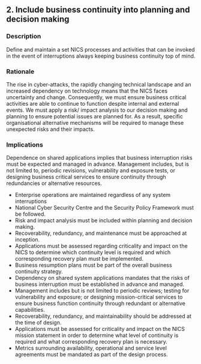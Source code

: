 ## 2. Include business continuity into planning and decision making

### Description

Define and maintain a set NICS processes and activities that can be invoked in the event
of interruptions always keeping business continuity top of mind.

### Rationale

The rise in cyber-attacks, the rapidly changing technical landscape and an increased dependency on technology
means that the NICS faces uncertainty and change. Consequently, we must ensure business critical activities
are able to continue to function despite internal and external events. We must apply a risk/ impact analysis to
our decision making and planning to ensure potential issues are planned for. As a result, specific organisational
alternative mechanisms will be required to manage these unexpected risks and their impacts.

### Implications

Dependence on shared applications implies that business interruption risks must be expected and managed
in advance. Management includes, but is not limited to, periodic revisions, vulnerability and exposure tests, or
designing business critical services to ensure continuity through redundancies or alternative resources.

- Enterprise operations are maintained regardless of any system interruptions
- National Cyber Security Centre and the Security Policy Framework must be followed.
- Risk and impact analysis must be included within planning and decision making.
- Recoverability, redundancy, and maintenance must be approached at inception.
- Applications must be assessed regarding criticality and impact on the NICS to determine which continuity
level is required and which corresponding recovery plan must be implemented.
- Business resumption plans must be part of the overall business continuity strategy.
- Dependency on shared system applications mandates that the risks of business interruption must be
established in advance and managed.
- Management includes but is not limited to periodic reviews; testing for vulnerability and exposure; or
designing mission-critical services to ensure business function continuity through redundant or alternative
capabilities.
- Recoverability, redundancy, and maintainability should be addressed at the time of design.
- Applications must be assessed for criticality and impact on the NICS mission statement in order to
determine what level of continuity is required and what corresponding recovery plan is necessary.
- Metrics surrounding availability, operational and service level agreements must be mandated as part of the
design process.
